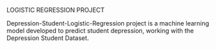 LOGISTIC REGRESSION PROJECT

Depression-Student-Logistic-Regression project is a machine learning model developed to predict student depression, working with the Depression Student Dataset.
